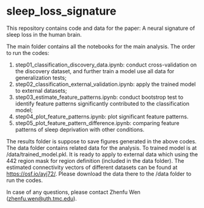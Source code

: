 # sleep_loss_signature
This repository contains code and data for the paper: A neural signature of sleep loss in the human brain.

The main folder contains all the notebooks for the main analysis. The order to run the codes:
1. step01_classification_discovery_data.ipynb: conduct cross-validation on the discovery dataset, and further train a model use all data for generalization tests;
2. step02_classification_external_validation.ipynb: apply the trained model to external datasets;
3. step03_estimate_feature_patterns.ipynb: conduct bootstrop test to identify feature patterns significantly contributed to the classification model;
4. step04_plot_feature_patterns.ipynb: plot significant feature patterns.
5. step05_plot_feature_pattern_difference.ipynb: comparing feature patterns of sleep deprivation with other conditions.

The results folder is suppose to save figures generated in the above codes.
The data folder contains related data for the analysis.
To trained model is at /data/trained_model.pkl. It is ready to apply to external data which using the 442 region mask for region definition (included in the data folder). 
The estimated connectivity vectors of different datasets can be found at https://osf.io/ayj72/. Please download the data there to the /data folder to run the codes.

In case of any questions, please contact Zhenfu Wen (zhenfu.wen@uth.tmc.edu).

